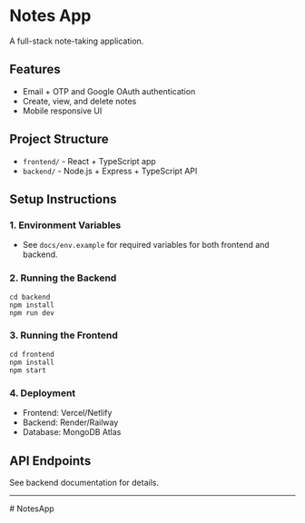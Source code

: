 # Notes App

A full-stack note-taking application.

## Features
- Email + OTP and Google OAuth authentication
- Create, view, and delete notes
- Mobile responsive UI

## Project Structure
- `frontend/` - React + TypeScript app
- `backend/` - Node.js + Express + TypeScript API

## Setup Instructions

### 1. Environment Variables
- See `docs/env.example` for required variables for both frontend and backend.

### 2. Running the Backend
```
cd backend
npm install
npm run dev
```

### 3. Running the Frontend
```
cd frontend
npm install
npm start
```

### 4. Deployment
- Frontend: Vercel/Netlify
- Backend: Render/Railway
- Database: MongoDB Atlas

## API Endpoints
See backend documentation for details.

---
#   N o t e s A p p  
 